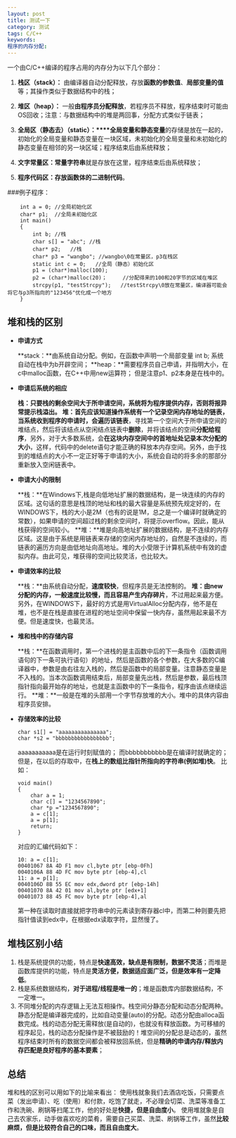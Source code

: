 ```yaml
---
layout: post
title: 测试一下
category: 测试
tags: C/C++
keywords: 
程序的内存分配: 
---
```


一个由C/C++编译的程序占用的内存分为以下几个部分：

1. **栈区（stack）：** 由编译器自动分配释放，存放**函数的参数值**、**局部变量的值**等；其操作类似于数据结构中的栈；

2. **堆区（heap）：** 一般**由程序员分配释放**，若程序员不释放，程序结束时可能由OS回收；注意：与数据结构中的堆是两回事，分配方式类似于链表；

3. **全局区（静态去）（static）：****全局变量和静态变量**的存储是放在一起的，初始化的全局变量和静态变量在一块区域，未初始化的全局变量和未初始化的静态变量在相邻的另一块区域；程序结束后由系统释放；

4. **文字常量区：常量字符串**就是存放在这里，程序结束后由系统释放；

5. **程序代码区：**存放**函数体的二进制代码**。


###例子程序：
~~~
	int a = 0; //全局初始化区
	char* p1;  //全局未初始化区
	int main()
	{
		int b; //栈
		char s[] = "abc"; //栈
		char* p2;	//栈
		char* p3 = "wangbo"; //wangbo\0在常量区，p3在栈区
		static int c = 0;	//全局（静态）初始化区
		p1 = (char*)malloc(100);
		p2 = (char*)malloc(20)；		//分配得来的100和20字节的区域在堆区
		strcpy(p1, "testStrcpy");	//testStrcpy\0放在常量区，编译器可能会将它与p3所指向的"123456"优化成一个地方
	}
~~~

堆和栈的区别
---
* **申请方式**
	
	**stack：**由系统自动分配。例如，在函数中声明一个局部变量 int b; 系统自动在栈中为b开辟空间；
	**heap：**需要程序员自己申请，并指明大小，在c中malloc函数，在C++中用new运算符；
	但是注意p1、p2本身是在栈中的。

* **申请后系统的相应**

	**栈：**只要栈的剩余空间大于所申请空间，系统将为程序提供内存，否则将报异常提示栈溢出。
	**堆：**首先应该知道操作系统有一个**记录空闲内存地址的链表**，当系统收到程序的申请时，会**遍历该链表**，寻找第一个空间大于所申请空间的堆结点，然后将该结点从空闲结点链表中**删除**，并将该结点的空间**分配给程序**，另外，对于大多数系统，会**在这块内存空间中的首地址处记录本次分配的大小**，这样，代码中的delete语句才能正确的释放本内存空间。另外，由于找到的堆结点的大小不一定正好等于申请的大小，系统会自动的将多余的那部分重新放入空闲链表中。


* **申请大小的限制**

	**栈：**在Windows下,栈是向低地址扩展的数据结构，是一块连续的内存的区域。这句话的意思是栈顶的地址和栈的最大容量是系统预先规定好的，在 WINDOWS下，栈的大小是2M（也有的说是1M，总之是一个编译时就确定的常数），如果申请的空间超过栈的剩余空间时，将提示overflow。因此，能从栈获得的空间较小。
	**堆：**堆是向高地址扩展的数据结构，是不连续的内存区域。这是由于系统是用链表来存储的空闲内存地址的，自然是不连续的，而链表的遍历方向是由低地址向高地址。堆的大小受限于计算机系统中有效的虚拟内存。由此可见，堆获得的空间比较灵活，也比较大。


* **申请效率的比较**

	**栈：**由系统自动分配，**速度较快**，但程序员是无法控制的。
	**堆：**由new分配的内存，一般速度比较慢，而且**容易产生内存碎片**，不过用起来最方便。
	另外，在WINDOWS下，最好的方式是用VirtualAlloc分配内存，他不是在堆，也不是在栈是直接在进程的地址空间中保留一快内存，虽然用起来最不方便。但是速度快，也最灵活。


* **堆和栈中的存储内容**

	**栈：**在函数调用时，第一个进栈的是主函数中后的下一条指令（函数调用语句的下一条可执行语句）的地址，然后是函数的各个参数，在大多数的C编译器中，参数是由右往左入栈的，然后是函数中的局部变量。注意静态变量是不入栈的。当本次函数调用结束后，局部变量先出栈，然后是参数，最后栈顶指针指向最开始存的地址，也就是主函数中的下一条指令，程序由该点继续运行。
	**堆：**一般是在堆的头部用一个字节存放堆的大小。堆中的具体内容由程序员安排。


* **存储效率的比较**

	~~~
	char s1[] = "aaaaaaaaaaaaaaa";
	char *s2 = "bbbbbbbbbbbbbbbbb";
	~~~
	
	aaaaaaaaaaa是在运行时刻赋值的；
	而bbbbbbbbbbb是在编译时就确定的；
	但是，在以后的存取中，在**栈上的数组比指针所指向的字符串(例如堆)快**。
	比如：

	~~~
	void main()
	{
		char a = 1;
		char c[] = "1234567890";
		char *p ="1234567890";
		a = c[1];
		a = p[1];
		return;
	}
	~~~

	对应的汇编代码如下：

	~~~
	10: a = c[1];
	00401067 8A 4D F1 mov cl,byte ptr [ebp-0Fh]
	0040106A 88 4D FC mov byte ptr [ebp-4],cl
	11: a = p[1];
	0040106D 8B 55 EC mov edx,dword ptr [ebp-14h]
	00401070 8A 42 01 mov al,byte ptr [edx+1]
	00401073 88 45 FC mov byte ptr [ebp-4],al
	~~~

	第一种在读取时直接就把字符串中的元素读到寄存器cl中，而第二种则要先把指针值读到edx中，在根据edx读取字符，显然慢了。

堆栈区别小结
---
1. 栈是系统提供的功能，特点是**快速高效，缺点是有限制，数据不灵活**；而堆是函数库提供的功能，特点是**灵活方便，数据适应面广泛，但是效率有一定降低**。
2. 栈是系统数据结构，**对于进程/线程是唯一的**；堆是函数库内部数据结构，不一定唯一。
3. 不同堆分配的内存逻辑上无法互相操作。栈空间分静态分配和动态分配两种。静态分配是编译器完成的，比如自动变量(auto)的分配。动态分配由alloca函数完成。栈的动态分配无需释放(是自动的)，也就没有释放函数。为可移植的程序起见，栈的动态分配操作是不被鼓励的！堆空间的分配总是动态的，虽然程序结束时所有的数据空间都会被释放回系统，但是**精确的申请内存/释放内存匹配是良好程序的基本要素**；

总结
---
堆和栈的区别可以用如下的比喻来看出：
使用栈就象我们去酒店吃饭，只需要点菜（发出申请）、吃（使用）和付款，吃饱了就走，不必理会切菜、洗菜等准备工作和洗碗、刷锅等扫尾工作，他的好处是**快捷，但是自由度小**。
使用堆就象是自己去农家乐，动手做喜欢吃的菜肴，需要自己买菜、洗菜、刷锅等工作，虽然**比较麻烦，但是比较符合自己的口味，而且自由度大**。
